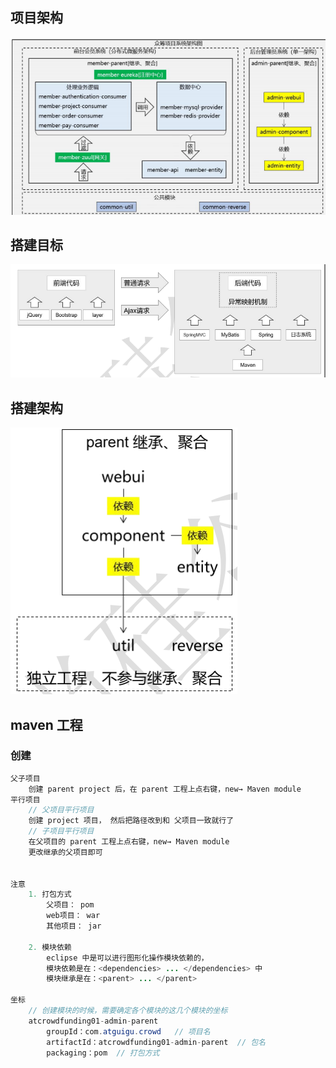 ## 项目架构

![image-20210629151525872](image-20210629151525872.png)

## 搭建目标

![image-20210629152047852](image-20210629152047852.png)



## 搭建架构

![image-20210629152924072](image-20210629152924072.png)

## maven 工程

### 创建

```java
父子项目
	创建 parent project 后，在 parent 工程上点右键，new→ Maven module
平行项目
    // 父项目平行项目
    创建 project 项目， 然后把路径改到和 父项目一致就行了
    // 子项目平行项目
    在父项目的 parent 工程上点右键，new→ Maven module
    更改继承的父项目即可
    
    
注意
    1. 打包方式
    	父项目： pom
    	web项目： war
    	其他项目： jar
    
    2. 模块依赖
    	eclipse 中是可以进行图形化操作模块依赖的，
    	模块依赖是在：<dependencies> ... </dependencies> 中
    	模块继承是在：<parent> ... </parent>
  
坐标
    // 创建模块的时候，需要确定各个模块的这几个模块的坐标
    atcrowdfunding01-admin-parent 
    	groupId：com.atguigu.crowd 	// 项目名
    	artifactId：atcrowdfunding01-admin-parent  // 包名
    	packaging：pom  // 打包方式
```

